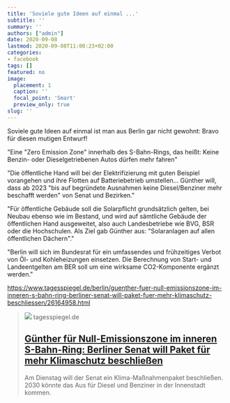 ```yaml
---
title: 'Soviele gute Ideen auf einmal ...'
subtitle: ''
summary: ''
authors: ["admin"]
date: 2020-09-08
lastmod: 2020-09-08T11:00:23+02:00
categories:
- facebook
tags: []
featured: no
image:
  placement: 1
  caption: ''
  focal_point: 'Smart'
  preview_only: true
slug: ''
---
```

Soviele gute Ideen auf einmal ist man aus Berlin gar nicht gewohnt: Bravo für diesen mutigen Entwurf! 

"Eine "Zero Emission Zone" innerhalb des S-Bahn-Rings, das heißt: Keine Benzin- oder Dieselgetriebenen Autos dürfen mehr fahren"

"Die öffentliche Hand will bei der Elektrifizierung mit guten Beispiel vorangehen und ihre Flotten auf Batteriebetrieb umstellen... Günther will, dass ab 2023 "bis auf begründete Ausnahmen keine Diesel/Benziner mehr beschafft werden" von Senat und Bezirken."

"Für öffentliche Gebäude soll die Solarpflicht grundsätzlich gelten, bei Neubau ebenso wie im Bestand, und wird auf sämtliche Gebäude der öffentlichen Hand ausgeweitet, also auch Landesbetriebe wie BVG, BSR oder die Hochschulen. Als Ziel gab Günther aus: "Solaranlagen auf allen öffentlichen Dächern"."

"Berlin will sich im Bundesrat für ein umfassendes und frühzeitiges Verbot von Öl- und Kohleheizungen einsetzen. Die Berechnung von Start- und Landeentgelten am BER soll um eine wirksame CO2-Komponente ergänzt werden."

https://www.tagesspiegel.de/berlin/guenther-fuer-null-emissionszone-im-inneren-s-bahn-ring-berliner-senat-will-paket-fuer-mehr-klimaschutz-beschliessen/26164958.html
> [![](https://www.tagesspiegel.de/berlin/images/heprodimagesfotos83120180329diesel445120180328162911590jpg/alternates/BASE_16_9_W1400/heprodimagesfotos83120180329diesel445120180328162911590jpg.jpeg)](https://www.tagesspiegel.de/berlin/guenther-fuer-null-emissionszone-im-inneren-s-bahn-ring-berliner-senat-will-paket-fuer-mehr-klimaschutz-beschliessen/26164958.html)
> tagesspiegel.de
> ## [Günther für Null-Emissionszone im inneren S-Bahn-Ring: Berliner Senat will Paket für mehr Klimaschutz beschließen](https://www.tagesspiegel.de/berlin/guenther-fuer-null-emissionszone-im-inneren-s-bahn-ring-berliner-senat-will-paket-fuer-mehr-klimaschutz-beschliessen/26164958.html)
>
>Am Dienstag will der Senat ein Klima-Maßnahmenpaket beschließen. 2030 könnte das Aus für Diesel und Benziner in der Innenstadt kommen.

